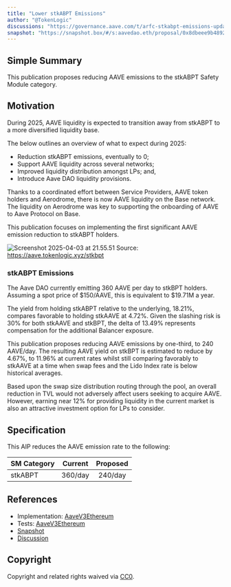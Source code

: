 ```yaml
---
title: "Lower stkABPT Emissions"
author: "@TokenLogic"
discussions: "https://governance.aave.com/t/arfc-stkabpt-emissions-update/21683"
snapshot: "https://snapshot.box/#/s:aavedao.eth/proposal/0x8dbeee9b489266cfefb8cb3c75fb0791d364975eed48cee951ff04fd17ee57c1"
---
```


## Simple Summary

This publication proposes reducing AAVE emissions to the stkABPT Safety Module category.

## Motivation

During 2025, AAVE liquidity is expected to transition away from stkABPT to a more diversified liquidity base.

The below outlines an overview of what to expect during 2025:

- Reduction stkABPT emissions, eventually to 0;
- Support AAVE liquidity across several networks;
- Improved liquidity distribution amongst LPs; and,
- Introduce Aave DAO liquidity provisions.

Thanks to a coordinated effort between Service Providers, AAVE token holders and Aerodrome, there is now AAVE liquidity on the Base network. The liquidity on Aerodrome was key to supporting the onboarding of AAVE to Aave Protocol on Base.

This publication focuses on implementing the first significant AAVE emission reduction to stkABPT holders.

![Screenshot 2025-04-03 at 21.55.51](https://hackmd.io/_uploads/SJ8k8uhaJg.png)
Source: https://aave.tokenlogic.xyz/stkbpt

### stkABPT Emissions

The Aave DAO currently emitting 360 AAVE per day to stkBPT holders. Assuming a spot price of $150/AAVE, this is equivalent to $19.71M a year.

The yield from holding stkABPT relative to the underlying, 18.21%, compares favorable to holding stkAAVE at 4.72%. Given the slashing risk is 30% for both stkAAVE and stkBPT, the delta of 13.49% represents compensation for the additional Balancer exposure.

This publication proposes reducing AAVE emissions by one-third, to 240 AAVE/day. The resulting AAVE yield on stkBPT is estimated to reduce by 4.67%, to 11.96% at current rates whilst still comparing favorably to stkAAVE at a time when swap fees and the Lido Index rate is below historical averages.

Based upon the swap size distribution routing through the pool, an overall reduction in TVL would not adversely affect users seeking to acquire AAVE. However, earning near 12% for providing liquidity in the current market is also an attractive investment option for LPs to consider.

## Specification

This AIP reduces the AAVE emission rate to the following:

| SM Category | Current | Proposed |
| :---------- | :-----: | :------: |
| stkABPT     | 360/day | 240/day  |

## References

- Implementation: [AaveV3Ethereum](https://github.com/bgd-labs/aave-proposals-v3/blob/main/src/20250423_AaveV3Ethereum_LowerStkABPTEmissions/AaveV3Ethereum_LowerStkABPTEmissions_20250423.sol)
- Tests: [AaveV3Ethereum](https://github.com/bgd-labs/aave-proposals-v3/blob/main/src/20250423_AaveV3Ethereum_LowerStkABPTEmissions/AaveV3Ethereum_LowerStkABPTEmissions_20250423.t.sol)
- [Snapshot](https://snapshot.box/#/s:aavedao.eth/proposal/0x8dbeee9b489266cfefb8cb3c75fb0791d364975eed48cee951ff04fd17ee57c1)
- [Discussion](https://governance.aave.com/t/arfc-stkabpt-emissions-update/21683)

## Copyright

Copyright and related rights waived via [CC0](https://creativecommons.org/publicdomain/zero/1.0/).
